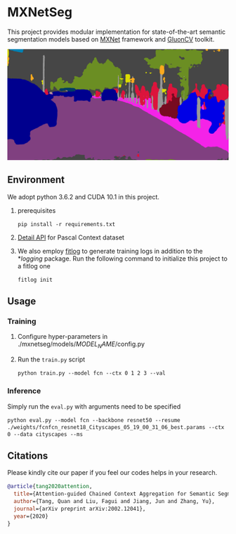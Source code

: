 # MXNetSeg

This project provides modular implementation for state-of-the-art semantic segmentation models based on [MXNet](https://github.com/apache/incubator-mxnet) framework and [GluonCV](https://github.com/dmlc/gluon-cv) toolkit.

![](./demo/demo_citys.png)

## Environment

We adopt python 3.6.2 and CUDA 10.1 in this project.

1. prerequisites

   ```shell
   pip install -r requirements.txt
   ```

2. [Detail API](https://github.com/zhanghang1989/detail-api) for Pascal Context dataset

3. We also employ [fitlog](https://github.com/fastnlp/fitlog) to generate training logs in addition to the **logging* package. Run the following command to initialize this project to a fitlog one

   ```shell
   fitlog init
   ```

## Usage

### Training

1. Configure hyper-parameters in ./mxnetseg/models/$MODEL_NAME$/config.py

2. Run the `train.py` script

   ```shell
   python train.py --model fcn --ctx 0 1 2 3 --val
   ```

### Inference

Simply run the `eval.py` with arguments need to be specified

```shell
python eval.py --model fcn --backbone resnet50 --resume ./weights/fcnfcn_resnet18_Cityscapes_05_19_00_31_06_best.params --ctx 0 --data cityscapes --ms
```

## Citations

Please kindly cite our paper if you feel our codes helps in your research.

```BibTex
@article{tang2020attention,
  title={Attention-guided Chained Context Aggregation for Semantic Segmentation},
  author={Tang, Quan and Liu, Fagui and Jiang, Jun and Zhang, Yu},
  journal={arXiv preprint arXiv:2002.12041},
  year={2020}
}
```

